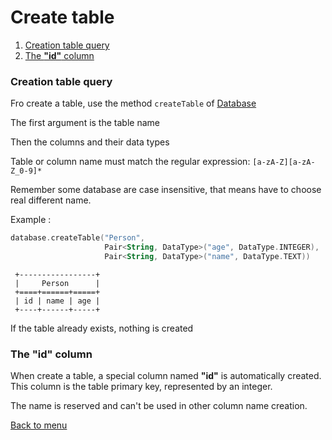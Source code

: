 # Create table
   1. [Creation table query](CreateTable.md#creation-table-query)
   1. [The **"id"** column](CreateTable.md#the-**"id"**-column)

### Creation table query

Fro create a table, use the method `createTable` of [Database](../src/khelp/database/Database.kt)

The first argument is the table name 

Then the columns and their data types

Table or column name must match the regular expression: `[a-zA-Z][a-zA-Z_0-9]*`

Remember some database are case insensitive, that means have to choose real different name.

Example :

````Kotlin
database.createTable("Person", 
                     Pair<String, DataType>("age", DataType.INTEGER),
                     Pair<String, DataType>("name", DataType.TEXT))
````

     +-----------------+
     |     Person      |
     +====+======+=====+
     | id | name | age |
     +----+------+-----+


If the table already exists, nothing is created

### The **"id"** column

When create a table, a special column named **"id"** is automatically created.
This column is the table primary key, represented by an integer.

The name is reserved and can't be used in other column name creation.

[Back to menu](Menu.md#menu)


